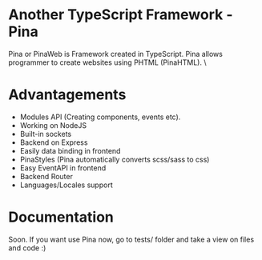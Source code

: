 # Another TypeScript Framework - Pina
Pina or PinaWeb is Framework created in TypeScript. Pina allows programmer to create websites using PHTML (PinaHTML). \

# Advantagements
+ Modules API (Creating components, events etc).
+ Working on NodeJS
+ Built-in sockets
+ Backend on Express
+ Easily data binding in frontend
+ PinaStyles (Pina automatically converts scss/sass to css)
+ Easy EventAPI in frontend
+ Backend Router
+ Languages/Locales support

# Documentation
  Soon. If you want use Pina now, go to tests/ folder and take a view on files and code :)
